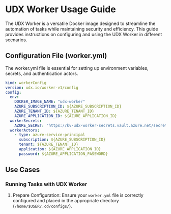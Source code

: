 # UDX Worker Usage Guide

The UDX Worker is a versatile Docker image designed to streamline the automation of tasks while maintaining security and efficiency. This guide provides instructions on configuring and using the UDX Worker in different scenarios.

## Configuration File (worker.yml)

The worker.yml file is essential for setting up environment variables, secrets, and authentication actors.

```yaml
kind: workerConfig
version: udx.io/worker-v1/config
config:
  env:
    DOCKER_IMAGE_NAME: "udx-worker"
    AZURE_SUBSCRIPTION_ID: ${AZURE_SUBSCRIPTION_ID}
    AZURE_TENANT_ID: ${AZURE_TENANT_ID}
    AZURE_APPLICATION_ID: ${AZURE_APPLICATION_ID}
  workerSecrets:
    AZURE_SECRET: "https://kv-udx-worker-secrets.vault.azure.net/secrets/udx-worker-secret-one"
  workerActors:
    - type: azure-service-principal
      subscription: ${AZURE_SUBSCRIPTION_ID}
      tenant: ${AZURE_TENANT_ID}
      application: ${AZURE_APPLICATION_ID}
      password: ${AZURE_APPLICATION_PASSWORD}
```

## Use Cases

### Running Tasks with UDX Worker

1. Prepare Configuration: Ensure your `worker.yml` file is correctly configured and placed in the appropriate directory (`/home/$USER/.cd/configs/`).

